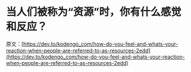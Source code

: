 # 当人们被称为“资源”时，你有什么感觉和反应？

原文：[https://dev.to/kodengo_com/how-do-you-feel-and-whats-your-reaction-when-people-are-referred-to-as-resources-2edd](https://dev.to/kodengo_com/how-do-you-feel-and-whats-your-reaction-when-people-are-referred-to-as-resources-2edd)